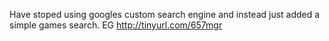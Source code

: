 Have stoped using googles custom search engine and instead just added a simple games search. EG http://tinyurl.com/657mgr